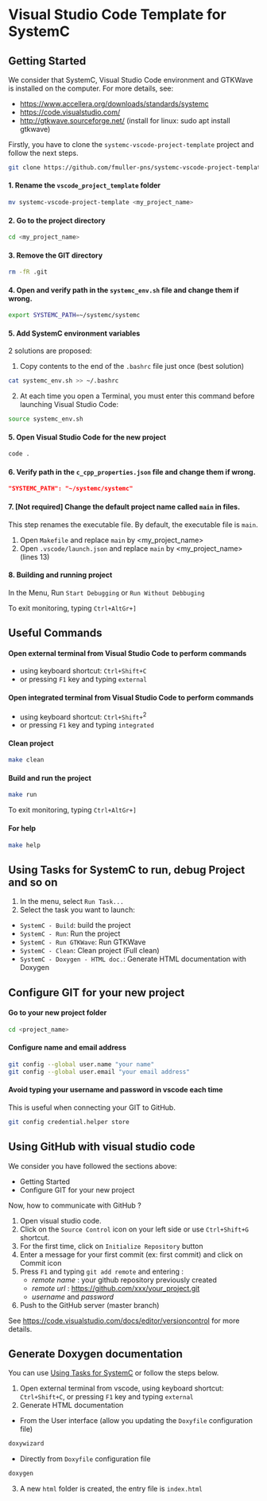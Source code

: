 # Visual Studio Code Template for SystemC

## Getting Started

We consider that SystemC, Visual Studio Code environment and GTKWave is installed on the computer.
For more details, see:  
- https://www.accellera.org/downloads/standards/systemc
- https://code.visualstudio.com/
- http://gtkwave.sourceforge.net/ (install for linux: sudo apt install gtkwave)

Firstly, you have to clone the `systemc-vscode-project-template` project and follow the next steps.
```bash
git clone https://github.com/fmuller-pns/systemc-vscode-project-template.git
```

#### 1. Rename the `vscode_project_template` folder
```bash
mv systemc-vscode-project-template <my_project_name>
```
#### 2. Go to the project directory
```bash
cd <my_project_name>
```
#### 3. Remove the GIT directory
```bash
rm -fR .git
```
#### 4. Open and verify path in the `systemc_env.sh` file and change them if wrong.
```bash
export SYSTEMC_PATH=~/systemc/systemc
```
#### 5. Add SystemC environment variables 
2 solutions are proposed:

1. Copy contents to the end of the `.bashrc` file just once (best solution)
```bash
cat systemc_env.sh >> ~/.bashrc
```
2. At each time you open a Terminal, you must enter this command before launching Visual Studio Code:
```bash
source systemc_env.sh
```
#### 5. Open Visual Studio Code for the new project
```bash
code .
```
#### 6. Verify path in the `c_cpp_properties.json` file and change them if wrong.
```json
"SYSTEMC_PATH": "~/systemc/systemc"
```

#### 7. [Not required] Change the default project name called `main` in files.
This step renames the executable file. By default, the executable file is `main`.
1. Open `Makefile` and replace `main` by <my_project_name>
2. Open `.vscode/launch.json` and replace `main` by <my_project_name> (lines 13)

#### 8. Building and running project
In the Menu, Run `Start Debugging` or `Run Without Debbuging`

To exit monitoring, typing `Ctrl+AltGr+]`

## Useful Commands 

#### Open external terminal from Visual Studio Code to perform commands

  * using keyboard shortcut: `Ctrl+Shift+C`
  * or pressing `F1` key and typing `external`

#### Open integrated terminal from Visual Studio Code to perform commands

  * using keyboard shortcut: `Ctrl+Shift+`<sup>2</sup>
  * or pressing `F1` key and typing `integrated`

#### Clean project
```bash
make clean
```

#### Build and run the project
```bash
make run
```
To exit monitoring, typing `Ctrl+AltGr+]`

#### For help
```bash
make help
```

## Using Tasks for SystemC to run, debug Project and so on

1. In the menu, select `Run Task...`
2. Select the task you want to launch:
- `SystemC - Build`: build the project
- `SystemC - Run`: Run the project
- `SystemC - Run GTKWave`: Run GTKWave
- `SystemC - Clean`: Clean project (Full clean)  
- `SystemC - Doxygen - HTML doc.`: Generate HTML documentation with Doxygen

## Configure GIT for your new project

#### Go to your new project folder
```bash
cd <project_name>
```
#### Configure name and email address
```bash
git config --global user.name "your name" 
git config --global user.email "your email address"
```
#### Avoid typing your username and password in vscode each time
This is useful when connecting your GIT to GitHub.
```bash
git config credential.helper store
```

## Using GitHub with visual studio code

We consider you have followed the sections above:
* Getting Started
* Configure GIT for your new project

Now, how to communicate with GitHub ?

1. Open visual studio code.
2. Click on the `Source Control` icon on your left side or use `Ctrl+Shift+G` shortcut. 
3. For the first time, click on `Initialize Repository` button
4. Enter a message for your first commit (ex: first commit) and click on Commit icon
5. Press `F1` and typing `git add remote` and entering :
   * *remote name* : your github repository previously created
   * *remote url* : https://github.com/xxx/your_project.git
   * *username* and *password*
6. Push to the GitHub server (master branch)

See https://code.visualstudio.com/docs/editor/versioncontrol for more details.

## Generate Doxygen documentation

You can use [Using Tasks for SystemC](#using-tasks-for-systemmc-to-run-debug-project-and-so-on) or follow the steps below.

1. Open external terminal from vscode, using keyboard shortcut: `Ctrl+Shift+C`, or pressing `F1` key and typing `external`
2. Generate HTML documentation

  * From the User interface (allow you updating the `Doxyfile` configuration file)

```bash
doxywizard
```

  * Directly from `Doxyfile` configuration file


```bash
doxygen
```
3. A new `html` folder  is created, the entry file is `index.html`

